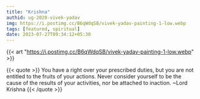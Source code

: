 ```yaml
---
title: "Krishna"
authid: ug-2020-vivek-yadav
img: https://i.postimg.cc/B6qWdqSB/vivek-yadav-painting-1-low.webp
tags: [featured, spiritual]
date: 2023-07-27T09:34:12+05:30
---
```


{{< art "https://i.postimg.cc/B6qWdqSB/vivek-yadav-painting-1-low.webp" >}}

{{< quote >}}
You have a right over your prescribed duties, but you are not entitled to the fruits of your actions. Never consider yourself to be the cause of the results of your activities, nor be attached to inaction.
~Lord Krishna
{{< /quote >}}
